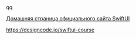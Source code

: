 qq


[Домашняя страница официального сайта SwiftUI](https://developer.apple.com/documentation/swiftui/)

https://designcode.io/swiftui-course
